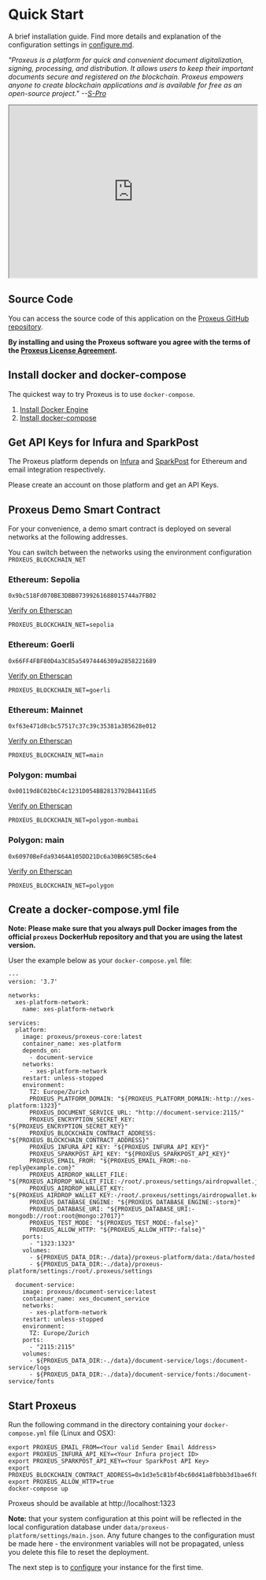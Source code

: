 # Quick Start

A brief installation guide. Find more details and explanation of the configuration settings in [configure.md](configure.md).

_"Proxeus is a platform for quick and convenient document digitalization, signing, processing, and distribution. It allows users to keep their important documents secure and registered on the blockchain. Proxeus empowers anyone to create blockchain applications and is available for free as an open-source project." --[S-Pro](https://s-pro.io/)_


<iframe style="width:100%" height="350" src="https://player.vimeo.com/video/837487333" allowfullscreen="" title="Screencast of document validation workflow (5 min), June 2023"></iframe>

## Source Code

You can access the source code of this application on the [Proxeus GitHub repository](https://github.com/ProxeusApp).

**By installing and using the Proxeus software you agree with the terms of the [Proxeus License Agreement](LICENSE).**

## Install docker and docker-compose

The quickest way to try Proxeus is to use `docker-compose`.

1. [Install Docker Engine](https://docs.docker.com/install/)
2. [Install docker-compose](https://docs.docker.com/compose/install/)

## Get API Keys for Infura and SparkPost

The Proxeus platform depends on [Infura](https://infura.io/) and [SparkPost](https://www.sparkpost.com/)
for Ethereum and email integration respectively.

Please create an account on those platform and get an API Keys.

## Proxeus Demo Smart Contract

For your convenience, a demo smart contract is deployed on several networks at the following addresses.

You can switch between the networks using the environment configuration `PROXEUS_BLOCKCHAIN_NET`

### Ethereum: Sepolia

```
0x9bc518Fd070BE3DBB07399261688015744a7FB02
```
[Verify on Etherscan](https://sepolia.etherscan.io/address/0x9bc518Fd070BE3DBB07399261688015744a7FB02#code)

`PROXEUS_BLOCKCHAIN_NET=sepolia`

### Ethereum: Goerli

```
0x66FF4FBF80D4a3C85a54974446309a2858221689
```
[Verify on Etherscan](https://goerli.etherscan.io/address/0x66FF4FBF80D4a3C85a54974446309a2858221689#code)

`PROXEUS_BLOCKCHAIN_NET=goerli`

### Ethereum: Mainnet

```
0xf63e471d8cbc57517c37c39c35381a385628e012
```
[Verify on Etherscan](https://etherscan.io/address/0xf63e471d8cbc57517c37c39c35381a385628e012)

`PROXEUS_BLOCKCHAIN_NET=main`

### Polygon: mumbai

```
0x00119d8C02bbC4c1231D054BB2813792B4411Ed5
```
[Verify on Etherscan](https://mumbai.polygonscan.com/address/0x00119d8C02bbC4c1231D054BB2813792B4411Ed5)

`PROXEUS_BLOCKCHAIN_NET=polygon-mumbai`

### Polygon: main

```
0x60970BeFda93464A105DD21Dc6a30B69C5B5c6e4
```
[Verify on Etherscan](https://polygonscan.com/address/0x60970BeFda93464A105DD21Dc6a30B69C5B5c6e4)

`PROXEUS_BLOCKCHAIN_NET=polygon`

## Create a docker-compose.yml file

**Note: Please make sure that you always pull Docker images from the official `proxeus` DockerHub repository and that you are using the latest version.**

User the example below as your `docker-compose.yml` file:

```
---
version: '3.7'

networks:
  xes-platform-network:
    name: xes-platform-network

services:
  platform:
    image: proxeus/proxeus-core:latest
    container_name: xes-platform
    depends_on:
      - document-service
    networks:
      - xes-platform-network
    restart: unless-stopped
    environment:
      TZ: Europe/Zurich
      PROXEUS_PLATFORM_DOMAIN: "${PROXEUS_PLATFORM_DOMAIN:-http://xes-platform:1323}"
      PROXEUS_DOCUMENT_SERVICE_URL: "http://document-service:2115/"
      PROXEUS_ENCRYPTION_SECRET_KEY: "${PROXEUS_ENCRYPTION_SECRET_KEY}"
      PROXEUS_BLOCKCHAIN_CONTRACT_ADDRESS: "${PROXEUS_BLOCKCHAIN_CONTRACT_ADDRESS}"
      PROXEUS_INFURA_API_KEY: "${PROXEUS_INFURA_API_KEY}"
      PROXEUS_SPARKPOST_API_KEY: "${PROXEUS_SPARKPOST_API_KEY}"
      PROXEUS_EMAIL_FROM: "${PROXEUS_EMAIL_FROM:-no-reply@example.com}"
      PROXEUS_AIRDROP_WALLET_FILE: "${PROXEUS_AIRDROP_WALLET_FILE:-/root/.proxeus/settings/airdropwallet.json}"
      PROXEUS_AIRDROP_WALLET_KEY: "${PROXEUS_AIRDROP_WALLET_KEY:-/root/.proxeus/settings/airdropwallet.key}"
      PROXEUS_DATABASE_ENGINE: "${PROXEUS_DATABASE_ENGINE:-storm}"
      PROXEUS_DATABASE_URI: "${PROXEUS_DATABASE_URI:-mongodb://root:root@mongo:27017}"
      PROXEUS_TEST_MODE: "${PROXEUS_TEST_MODE:-false}"
      PROXEUS_ALLOW_HTTP: "${PROXEUS_ALLOW_HTTP:-false}"
    ports:
      - "1323:1323"
    volumes:
      - ${PROXEUS_DATA_DIR:-./data}/proxeus-platform/data:/data/hosted
      - ${PROXEUS_DATA_DIR:-./data}/proxeus-platform/settings:/root/.proxeus/settings

  document-service:
    image: proxeus/document-service:latest
    container_name: xes_document_service
    networks:
      - xes-platform-network
    restart: unless-stopped
    environment:
      TZ: Europe/Zurich
    ports:
      - "2115:2115"
    volumes:
      - ${PROXEUS_DATA_DIR:-./data}/document-service/logs:/document-service/logs
      - ${PROXEUS_DATA_DIR:-./data}/document-service/fonts:/document-service/fonts
```

## Start Proxeus

Run the following command in the directory containing your `docker-compose.yml` file (Linux and OSX):
```
export PROXEUS_EMAIL_FROM=<Your valid Sender Email Address>
export PROXEUS_INFURA_API_KEY=<Your Infura project ID>
export PROXEUS_SPARKPOST_API_KEY=<Your SparkPost API Key>
export PROXEUS_BLOCKCHAIN_CONTRACT_ADDRESS=0x1d3e5c81bf4bc60d41a8fbbb3d1bae6f03a75f71
export PROXEUS_ALLOW_HTTP=true
docker-compose up
```

Proxeus should be available at http://localhost:1323

**Note:** that your system configuration at this point will be reflected in the local configuration database under `data/proxeus-platform/settings/main.json`. Any future changes to the configuration must be made here - the environment variables will not be propagated, unless you delete this file to reset the deployment.

The next step is to [configure](configure.md) your instance for the first time.
